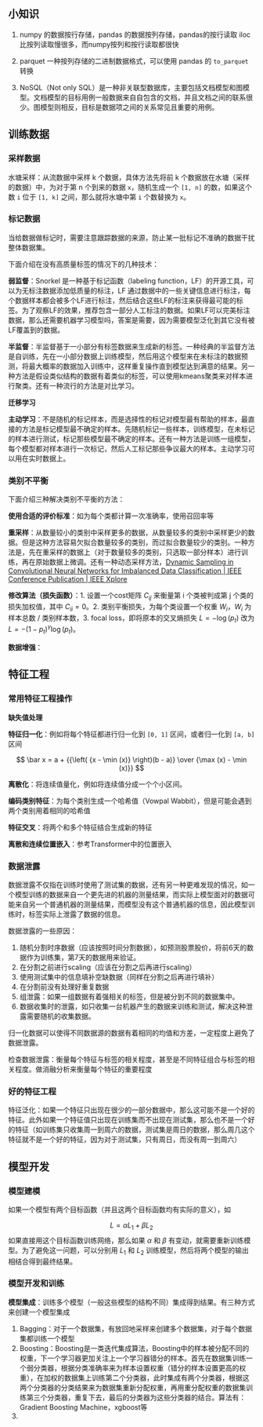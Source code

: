 
## 小知识

1. numpy 的数据按行存储，pandas 的数据按列存储，pandas的按行读取 iloc 比按列读取慢很多，而numpy按列和按行读取都很快
2. parquet 一种按列存储的二进制数据格式，可以使用 pandas 的 `to_parquet` 转换

3. NoSQL（Not only SQL）是一种非关联型数据库，主要包括文档模型和图模型。文档模型的目标用例一般数据来自自包含的文档，并且文档之间的联系很少。图模型则相反，目标是数据项之间的关系常见且重要的用例。


## 训练数据

### 采样数据

水塘采样：从流数据中采样 k 个数据，具体方法先将前 k 个数据放在水塘（采样的数据）中，为对于第 n 个到来的数据 `x`，随机生成一个 `[1, n]` 的数，如果这个数 `i` 位于 `[1, k]` 之间，那么就将水塘中第 `i` 个数替换为 `x`。


### 标记数据

当给数据做标记时，需要注意跟踪数据的来源，防止某一批标记不准确的数据干扰整体数据集。

下面介绍在没有高质量标签的情况下的几种技术：

**弱监督**：Snorkel 是一种基于标记函数（labeling function，LF）的开源工具，可以为无标注数据添加低质量的标注，LF 通过数据中的一些关键信息进行标注，每个数据样本都会被多个LF进行标注，然后结合这些LF的标注来获得最可能的标签。为了观察LF的效果，推荐包含一部分人工标注的数据。如果LF可以完美标注数据，那么还需要机器学习模型吗，答案是需要，因为需要模型泛化到其它没有被LF覆盖到的数据。

**半监督**：半监督基于一小部分有标签数据来生成新的标签。一种经典的半监督方法是自训练，先在一小部分数据上训练模型，然后用这个模型来在未标注的数据预测，将最大概率的数据加入训练中，这样重复操作直到模型达到满意的结果。另一种方法是假设类似结构的数据有着类似的标签，可以使用kmeans聚类来对样本进行聚类。还有一种流行的方法是对比学习。

**迁移学习**

**主动学习**：不是随机的标记样本，而是选择性的标记对模型最有帮助的样本，最直接的方法是标记模型最不确定的样本。先随机标记一些样本，训练模型，在未标记的样本进行测试，标记那些模型最不确定的样本。还有一种方法是训练一组模型，每个模型都对样本进行一次标记，然后人工标记那些争议最大的样本。主动学习可以用在实时数据上。



### 类别不平衡


下面介绍三种解决类别不平衡的方法：

**使用合适的评价标准**：如为每个类都计算一次准确率，使用召回率等


**重采样**：从数量较小的类别中采样更多的数据，从数量较多的类别中采样更少的数据。但是这种方法容易欠拟合数量较多的类别，而过拟合数量较少的类别。一种方法是，先在重采样的数据上（对于数量较多的类别，只选取一部分样本）进行训练，再在原始数据上微调。还有一种动态采样方法，[Dynamic Sampling in Convolutional Neural Networks for Imbalanced Data Classification | IEEE Conference Publication | IEEE Xplore](https://ieeexplore.ieee.org/document/8396983)

**修改算法（损失函数）**：1. 设置一个cost矩阵 $C_{ij}$ 来衡量第 i 个类被判成第 j 个类的损失加权值，其中 $C_{ii} = 0$。2. 类别平衡损失，为每个类设置一个权重 $W_i$，$W_i$ 为样本总数 / 类别样本数，3. focal loss，即将原本的交叉熵损失 $L=-\log(p_t)$ 改为 $L=-(1-p_t)^{\gamma}\log(p_t)$。


**数据增强**：


## 特征工程



### 常用特征工程操作



**缺失值处理**


**特征归一化**：例如将每个特征都进行归一化到 `[0, 1]` 区间，或者归一化到 `[a, b]` 区间

$$
\bar x = a + {{\left( {x - \min (x)} \right)(b - a)} \over {\max (x) - \min (x)}}
$$

**离散化**：将连续值量化，例如将连续值分成一个个小区间。

**编码类别特征**：为每个类别生成一个哈希值（Vowpal Wabbit），但是可能会遇到两个类别用着相同的哈希值

**特征交叉**：将两个和多个特征结合生成新的特征

**离散和连续位置嵌入**：参考Transformer中的位置嵌入


### 数据泄露

数据泄露不仅指在训练时使用了测试集的数据，还有另一种更难发现的情况，如一个模型训练的数据来自一个更先进的机器的测量结果，而实际上模型面对的数据可能来自另一个普通机器的测量结果，而模型没有这个普通机器的信息，因此模型训练时，标签实际上泄露了数据的信息。

数据泄露的一些原因：
1. 随机分割时序数据（应该按照时间分割数据），如预测股票股价，将前6天的数据作为训练集，第7天的数据用来验证。
2. 在分割之前进行scaling（应该在分割之后再进行scaling）
3. 使用测试集中的信息填补空缺数据（同样在分割之后再进行填补）
4. 在分割前没有处理好重复数据
5. 组泄露：如果一组数据有着强相关的标签，但是被分到不同的数据集中。
6. 数据收集时的泄露，如只收集一台机器产生的数据来训练和测试，解决这种泄露需要随机的收集数据。

归一化数据可以使得不同数据源的数据有着相同的均值和方差，一定程度上避免了数据泄露。

检查数据泄露：衡量每个特征与标签的相关程度，甚至是不同特征组合与标签的相关程度。做消融分析来衡量每个特征的重要程度

### 好的特征工程

特征泛化：如果一个特征只出现在很少的一部分数据中，那么这可能不是一个好的特征。此外如果一个特征值只出现在训练集而不出现在测试集，那么也不是一个好的特征（如训练集只收集周一到周六的数据，测试集是周日的数据，那么周几这个特征就不是一个好的特征，因为对于测试集，只有周日，而没有周一到周六）

## 模型开发


### 模型建模


如果一个模型有两个目标函数（并且这两个目标函数均有实际的意义），如

$$
L = \alpha L_1+\beta L_2
$$
如果直接用这个目标函数训练网络，那么如果 $\alpha$ 和 $\beta$ 有变动，就需要重新训练模型。为了避免这一问题，可以分别用 $L_1$ 和 $L_2$ 训练模型，然后将两个模型的输出相结合得到最终结果。


### 模型开发和训练

**模型集成**：训练多个模型（一般这些模型的结构不同）集成得到结果。有三种方式来创建一个模型集成

1. Bagging：对于一个数据集，有放回地采样来创建多个数据集，对于每个数据集都训练一个模型
2. Boosting：Boosting是一类迭代集成算法，Boosting中的样本被分配不同的权重，下一个学习器更加关注上一个学习器错分的样本。首先在数据集训练一个弱分类器，根据分类准确率来为样本设置权重（错分的样本设置更高的权重），在加权的数据集上训练第二个分类器，此时集成有两个分类器，根据这两个分类器的分类结果来为数据集重新分配权重，再用重分配权重的数据集训练第三个分类器，重复下去，最后的分类器为这些分类器的结合。算法有：Gradient Boosting Machine，xgboost等
3. 

